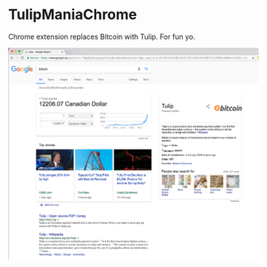 # TulipManiaChrome
Chrome extension replaces Bitcoin with Tulip. For fun yo.

![screenshot](https://github.com/westonal/TulipManiaChrome/blob/master/screeenshot.png?raw=true)
